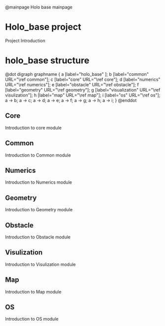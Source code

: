 @mainpage Holo base mainpage

# Holo_base project

Project Introduction

# holo_base structure

@dot
digraph graphname {
a [label="holo_base" ];
b [label="common" URL="\ref common"];
c [label="core" URL="\ref core"];
d [label="numerics" URL="\ref numerics"];
e [label="obstacle" URL="\ref obstacle"];
f [label="geometry" URL="\ref geometry"];
g [label="visualization" URL="\ref visulization"];
h [label="map" URL="\ref map"];
i [label="os" URL="\ref os"];
a -> b;
a -> c;
a -> d;
a -> e;
a -> f;
a -> g;
a -> h;
a -> i;
}
@enddot


## Core
Introduction to core module

## Common
Introduction to Common module

## Numerics
Introduction to Numerics module

## Geometry
Introduction to Geometry module

## Obstacle
Introduction to Obstacle module

## Visulization
Introduction to Visulization module

## Map
Introduction to Map module

## OS
Introduction to OS module